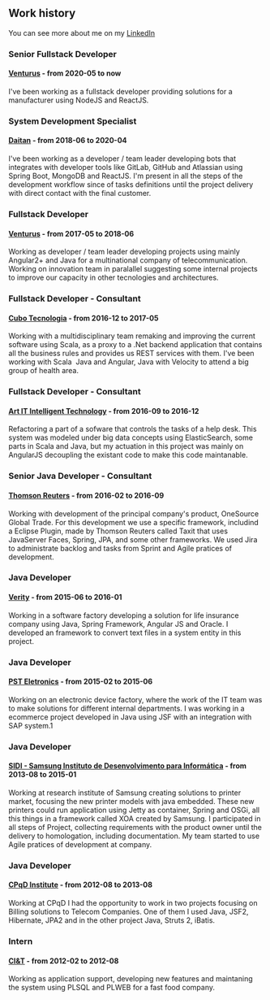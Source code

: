 ## Work history

You can see more about me on my [LinkedIn](https://www.linkedin.com/in/ronerjr)

### Senior Fullstack Developer
#### [Venturus](https://www.venturus.org.br/) - from 2020-05 to now 
I've been working as a fullstack developer providing solutions for a manufacturer using NodeJS and ReactJS.

### System Development Specialist
#### [Daitan](https://www.daitan.com/) - from 2018-06 to 2020-04 
I've been working as a developer / team leader developing bots that integrates with developer tools like GitLab, GitHub and Atlassian using Spring Boot, MongoDB and ReactJS. I'm present in all the steps of the development workflow since of tasks definitions until the project delivery with direct contact with the final customer.

### Fullstack Developer
#### [Venturus](https://www.venturus.org.br/) - from 2017-05 to 2018-06 
Working as developer / team leader developing projects using mainly Angular2+ and Java for a multinational company of telecommunication. Working on innovation team in paralallel suggesting some internal projects to improve our capacity in other tecnologies and architectures.

### Fullstack Developer - Consultant
#### [Cubo Tecnologia](http://cubotecnologia.com.br/cuboconnect.html) - from 2016-12 to 2017-05 
Working with a multidisciplinary team remaking and improving the current software using Scala, as a proxy to a .Net backend application that contains all the business rules and provides us REST services with them. I've been working with Scala  Java and Angular, Java with Velocity to attend a big group of health area.

### Fullstack Developer - Consultant
#### [Art IT Intelligent Technology](https://artit.com.br/) - from 2016-09 to 2016-12 
Refactoring a part of a sofware that controls the tasks of a help desk. This system was modeled under big data concepts using ElasticSearch, some parts in Scala and Java, but my actuation in this project was mainly on AngularJS decoupling the existant code to make this code maintanable.

### Senior Java Developer - Consultant
#### [Thomson Reuters](https://www.thomsonreuters.com.br/pt.html) - from 2016-02 to 2016-09 
Working with development of the principal company's product, OneSource Global Trade. For this development we use a specific framework, includind a Eclipse Plugin, made by Thomson Reuters called Taxit that uses JavaServer Faces, Spring, JPA, and some other frameworks. We used Jira to administrate backlog and tasks from Sprint and Agile pratices of development.

### Java Developer
#### [Verity](https://verity.com.br/) - from 2015-06 to 2016-01 
Working in a software factory developing a solution for life insurance company using Java, Spring Framework, Angular JS and Oracle. I developed an framework to convert text files in a system entity in this project.

### Java Developer
#### [PST Eletronics](https://www.positron.com.br/) - from 2015-02 to 2015-06 
Working on an electronic device factory, where the work of the IT team was to make solutions for different internal departments. I was working in a ecommerce project developed in Java using JSF with an integration with SAP system.1

### Java Developer
#### [SIDI - Samsung Instituto de Desenvolvimento para Informática](https://www.sidi.org.br/) - from 2013-08 to 2015-01 
Working at research institute of Samsung creating solutions to printer market, focusing the new printer models with java embedded. These new printers could run application using Jetty as container, Spring and OSGi, all this things in a framework called XOA created by Samsung. I participated in all steps of Project, collecting requirements with the product owner until the delivery to homologation, including documentation. My team started to use Agile pratices of development at company.

### Java Developer
#### [CPqD Institute](https://www.cpqd.com.br) - from 2012-08 to 2013-08 
Working at CPqD I had the opportunity to work in two projects focusing on Billing solutions to Telecom Companies. One of them I used Java, JSF2, Hibernate, JPA2 and in the other project Java, Struts 2, iBatis.

### Intern
#### [CI&T](https://br.ciandt.com/) - from 2012-02 to 2012-08 
Working as application support, developing new features and maintaning the system using PLSQL and PLWEB for a fast food company.

